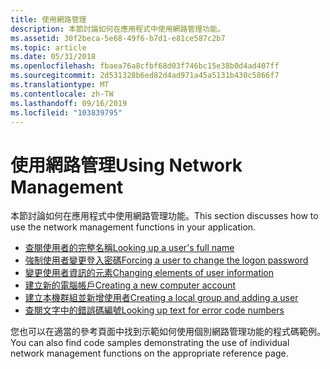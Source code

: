```yaml
---
title: 使用網路管理
description: 本節討論如何在應用程式中使用網路管理功能。
ms.assetid: 30f2beca-5e68-49f6-b7d1-e81ce587c2b7
ms.topic: article
ms.date: 05/31/2018
ms.openlocfilehash: fbaea76a8cfbf68d03f746bc15e38b0d4ad407ff
ms.sourcegitcommit: 2d531328b6ed82d4ad971a45a5131b430c5866f7
ms.translationtype: MT
ms.contentlocale: zh-TW
ms.lasthandoff: 09/16/2019
ms.locfileid: "103839795"
---
```

# <a name="using-network-management"></a><span data-ttu-id="34cf6-103">使用網路管理</span><span class="sxs-lookup"><span data-stu-id="34cf6-103">Using Network Management</span></span>

<span data-ttu-id="34cf6-104">本節討論如何在應用程式中使用網路管理功能。</span><span class="sxs-lookup"><span data-stu-id="34cf6-104">This section discusses how to use the network management functions in your application.</span></span>

-   [<span data-ttu-id="34cf6-105">查閱使用者的完整名稱</span><span class="sxs-lookup"><span data-stu-id="34cf6-105">Looking up a user's full name</span></span>](looking-up-a-users-full-name.md)
-   [<span data-ttu-id="34cf6-106">強制使用者變更登入密碼</span><span class="sxs-lookup"><span data-stu-id="34cf6-106">Forcing a user to change the logon password</span></span>](forcing-a-user-to-change-the-logon-password.md)
-   [<span data-ttu-id="34cf6-107">變更使用者資訊的元素</span><span class="sxs-lookup"><span data-stu-id="34cf6-107">Changing elements of user information</span></span>](changing-elements-of-user-information.md)
-   [<span data-ttu-id="34cf6-108">建立新的電腦帳戶</span><span class="sxs-lookup"><span data-stu-id="34cf6-108">Creating a new computer account</span></span>](creating-a-new-computer-account.md)
-   [<span data-ttu-id="34cf6-109">建立本機群組並新增使用者</span><span class="sxs-lookup"><span data-stu-id="34cf6-109">Creating a local group and adding a user</span></span>](creating-a-local-group-and-adding-a-user.md)
-   [<span data-ttu-id="34cf6-110">查閱文字中的錯誤碼編號</span><span class="sxs-lookup"><span data-stu-id="34cf6-110">Looking up text for error code numbers</span></span>](looking-up-text-for-error-code-numbers.md)

<span data-ttu-id="34cf6-111">您也可以在適當的參考頁面中找到示範如何使用個別網路管理功能的程式碼範例。</span><span class="sxs-lookup"><span data-stu-id="34cf6-111">You can also find code samples demonstrating the use of individual network management functions on the appropriate reference page.</span></span>

 

 




